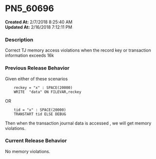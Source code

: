 # PN5_60696

**Created At:** 2/7/2018 8:25:40 AM  
**Updated At:** 2/16/2018 7:12:11 PM  


### Description

Correct TJ memory access violations when the record key or transaction information exceeds 16k



### Previous Release Behavior

Given either of these scenarios

```
    reckey = "x" : SPACE(20000)
    WRITE  "data" ON FILEVAR,reckey
```

OR

```
    tid = "x" : SPACE(20000)
    TRANSTART tid ELSE DEBUG
```

Then when the transaction journal data is accessed , we will get memory violations.



### Current Release Behavior

No memory violations.
